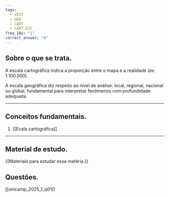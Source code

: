 ```yaml
---
tags:
  - VEST
  - GEO
  - CART
  - CART_ESC
freq_10y: "1"
correct_answer: "0"
---
```

## Sobre o que se trata.

A escala cartográfica indica a proporção entre o mapa e a realidade (ex: 1:100.000).

A escala geográfica diz respeito ao nível de análise: local, regional, nacional ou global, fundamental para interpretar fenômenos com profundidade adequada.

--- 
## Conceitos fundamentais.

1. [[Ecala cartográfica]]

---
## Material de estudo.

{{Materiais para estudar essa matéria.}}

## Questões.

[[unicamp_2025_1_q01]]